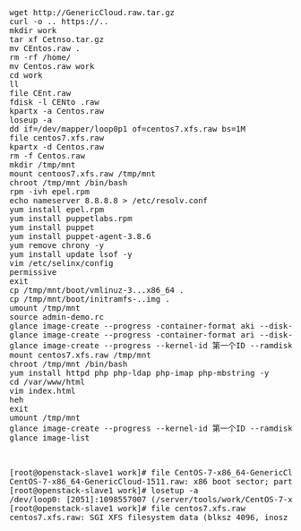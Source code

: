 <pre>
wget http://GenericCloud.raw.tar.gz
curl -o .. https://..
mkdir work
tar xf Cetnso.tar.gz
mv CEntos.raw .
rm -rf /home/
mv Centos.raw work
cd work
ll
file CEnt.raw
fdisk -l CENto .raw
kpartx -a Centos.raw 
loseup -a
dd if=/dev/mapper/loop0p1 of=centos7.xfs.raw bs=1M
file centos7.xfs.raw
kpartx -d Centos.raw
rm -f Centos.raw
mkdir /tmp/mnt
mount centoos7.xfs.raw /tmp/mnt
chroot /tmp/mnt /bin/bash
rpm -ivh epel.rpm
echo nameserver 8.8.8.8 > /etc/resolv.conf
yum install epel.rpm
yum install puppetlabs.rpm
yum install puppet
yum install puppet-agent-3.8.6
yum remove chrony -y
yum install update lsof -y
vim /etc/selinx/config
permissive
exit
cp /tmp/mnt/boot/vmlinuz-3...x86_64 .
cp /tmp/mnt/boot/initramfs-..img .
umount /tmp/mnt
source admin-demo.rc
glance image-create --progress -container-format aki --disk-format aki --visibility public --architecture amd64 --name-237.10.1 --file vmlinuz-3.10.0.1.el7.x86_64
glance image-create --progress -container-format ari --disk-format ari --visibility public --architecture amd64 --name initramfs-1...10.1 --file initramfs-..x86_64.img
glance image-create --progress --kernel-id 第一个ID --ramdisk-id 第二个ID --min-ram 512 --min-disk 9 --disk-format ami --container-format ami --visibility public --architecture amd64 --name "Custom Clean CentOS-7" --file centos7.xfs.raw
mount centos7.xfs.raw /tmp/mnt
chroot /tmp/mnt /bin/bash
yum install httpd php php-ldap php-imap php-mbstring -y
cd /var/www/html
vim index.html
heh
exit
umount /tmp/mnt
glance image-create --progress --kernel-id 第一个ID --ramdisk-id 第二个ID --min-ram 512 --min-disk 9 --disk-format ami --container-format ami --visibility public --architecture amd64 --name "Custom WWW CentOS-7" --file centos7.xfs.raw
glance image-list


</pre>

<pre>
[root@openstack-slave1 work]# file CentOS-7-x86_64-GenericCloud-1511.raw
CentOS-7-x86_64-GenericCloud-1511.raw: x86 boot sector; partition 1: ID=0x83, active, starthead 32, startsector 2048, 16775168 sectors, code offset 0x63
[root@openstack-slave1 work]# losetup -a 
/dev/loop0: [2051]:1098557007 (/server/tools/work/CentOS-7-x86_64-GenericCloud-1511.raw)
[root@openstack-slave1 work]# file centos7.xfs.raw 
centos7.xfs.raw: SGI XFS filesystem data (blksz 4096, inosz 256, v2 dirs)
</pre>